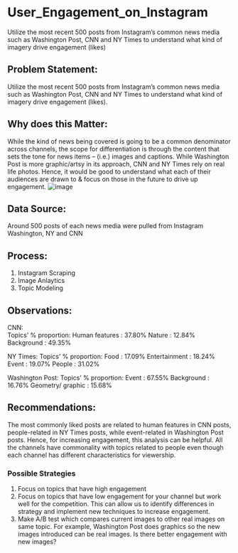 # User_Engagement_on_Instagram
Utilize the most recent 500 posts from Instagram’s common news media such as Washington Post, CNN and NY Times to understand what kind of imagery drive engagement (likes)

## Problem Statement:
Utilize the most recent 500 posts from Instagram’s common news media such as Washington Post, CNN and NY Times to understand what kind of imagery drive engagement (likes).

## Why does this Matter: 
While the kind of news being covered is going to be a common denominator across channels, the scope for differentiation is through the content that sets the tone for news items – (i.e.) images and captions. While Washington Post is more graphic/artsy in its approach, CNN and NY Times rely on real life photos. Hence, it would be good to understand what each of their audiences are drawn to & focus on those in the future to drive up engagement.
![image](https://user-images.githubusercontent.com/58562279/228084567-f9871287-6a43-492d-8a74-179f8938cba7.png)

## Data Source:
Around 500 posts of each news media were pulled from Instagram Washington, NY and CNN


## Process:
1. Instagram Scraping
2. Image Anlaytics
3. Topic Modeling


## Observations:
CNN:                                          
Topics’ % proportion:
Human features     : 37.80%
Nature                    : 12.84%
Background            : 49.35%

NY Times:
Topics’ % proportion:
Food	                 : 17.09%
Entertainment        : 18.24%
Event                     : 19.07%
People                   : 31.02%

Washington Post:
Topics’ % proportion:
Event	                  : 67.55%
Background            : 16.76%
Geometry/ graphic : 15.68%

## Recommendations:
The most commonly liked posts are related to human features in CNN posts, people-related in NY Times posts, while event-related in Washington Post posts. Hence, for increasing engagement, this analysis can be helpful.
All the channels have commonality with topics related to people even though each channel has different characteristics for viewership.

### Possible Strategies
1. Focus on topics that have high engagement 
2. Focus on topics that have low engagement for your channel but work well for the competition. This can allow us to identify differences in strategy and implement new techniques to increase engagement. 
3. Make A/B test which compares current images to other real images on same topic. For example, Washington Post does graphics so the new images introduced can be real images. Is there better engagement with new images?



